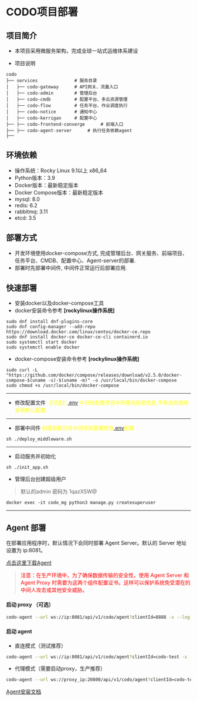 # CODO项目部署

## 项目简介

- 本项目采用微服务架构，完成全球一站式运维体系建设

- 项目说明

```shell
codo
├── services              # 服务目录
│   ├── codo-gateway      # API网关、流量入口
│   ├── codo-admin        # 管理后台
│   ├── codo-cmdb         # 配置平台、多云资源管理
│   ├── codo-flow         # 任务平台、作业调度执行
│   ├── codo-notice       # 通知中心
│   ├── codo-kerrigan     # 配置中心
├── ├── codo-frontend-converge      # 前端入口
├── ├── codo-agent-server      # 执行任务依赖agent
├── 
```

## 环境依赖

- 操作系统：Rocky Linux 9.1以上 x86_64
- Python版本：3.9
- Docker版本：最新稳定版本
- Docker Compose版本：最新稳定版本
- mysql: 8.0
- redis: 6.2
- rabbitmq: 3.11
- etcd: 3.5

## 部署方式

- 开发环境使用docker-compose方式, 完成管理后台、网关服务、前端项目、任务平台、CMDB、配置中心、Agent-server的部署.
- 部署时先部署中间件, 中间件正常运行后部署应用.

## 快速部署

- 安装docker以及docker-compose工具
- docker安装命令参考 **[rockylinux操作系统]**

```shell
sudo dnf install dnf-plugins-core
sudo dnf config-manager --add-repo https://download.docker.com/linux/centos/docker-ce.repo
sudo dnf install docker-ce docker-ce-cli containerd.io
sudo systemctl start docker
sudo systemctl enable docker
```

- docker-compose安装命令参考 **[rockylinux操作系统]**

```shell
sudo curl -L "https://github.com/docker/compose/releases/download/v2.5.0/docker-compose-$(uname -s)-$(uname -m)" -o /usr/local/bin/docker-compose
sudo chmod +x /usr/local/bin/docker-compose
```

--- 

- 修改配置文件 <span style="color: yellow;">【可选】[.env](.env)
  中已经配置项目中所需的账密信息,不修该则使用全局默认配置</span>

--- 

- 部署中间件  <span style="color: yellow;"> 如需依赖已有中间件则需要修改[.env](.env)配置

```shell
sh ./deploy_middleware.sh

```

--- 

- 启动服务并初始化

```shell
sh ./init_app.sh
```

- 管理后台创建超级用户

> 默认的admin 密码为 1qazXSW@

```shell
docker exec -it codo_mg python3 manage.py createsuperuser
```

--- 

## Agent 部署

在部署应用程序时，默认情况下会同时部署 Agent Server。默认的 Server 地址设置为 ip:8081。

[点击这里下载Agent](https://github.com/opendevops-cn/codo-agent-server)

> <font color="red">注意：在生产环境中，为了确保数据传输的安全性，使用 Agent Server 和 Agent Proxy
> 时需要为这两个组件配置证书。这样可以保护系统免受潜在的中间人攻击或其他安全威胁。</font>

#### 启动 proxy （可选）

```bash
codo-agent --url ws://ip:8081/api/v1/codo/agent?clientId=8888 -s --log-dir /data/logs/codo  --client-type master
```

#### 启动 agent

- 直连模式（测试推荐）

```bash
codo-agent --url ws://ip:8081/api/v1/codo/agent?clientId=codo-test -s --log-dir /data/logs/codo --row-limit 2000 --client-type normal

```

- 代理模式（需要启动proxy，生产推荐）

```bash
codo-agent --url ws://proxy_ip:20800/api/v1/codo/agent?clientId=codo-test:8888 -s --log-dir /data/logs/codo --row-limit 2000 --client-type normal

```

[Agent安装文档](https://github.com/opendevops-cn/codo-agent-server/blob/main/%E5%AE%89%E8%A3%85%E6%96%87%E6%A1%A3.md)